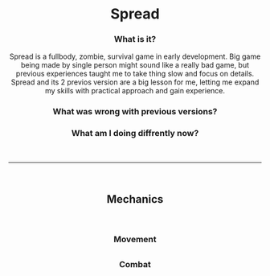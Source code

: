 <h1 align="center">Spread</h1>

<h3 align="center">What is it?</h3>
  <p align="center">
    Spread is a fullbody, zombie, survival game in early development.
    Big game being made by single person might sound like a really bad game, but previous experiences taught me to take thing slow and focus on details.
    Spread and its 2 previos version are a big lesson for me, letting me expand my skills with practical approach and gain experience.
  </p>
  
<h3 align="center">What was wrong with previous versions?</h3>
  <p align="center">
    
  </p>
  
<h3 align="center">What am I doing diffrently now?</h3>
  <p align="center">
    
  </p>

<br>

---

<br>

<h2 align="center">Mechanics</h2>

<br>

<h3 align="center">Movement</h3>
<h2 align="center"> </h2>
  
<h3 align="center">Combat</h3>
<h2 align="center"> </h2>

